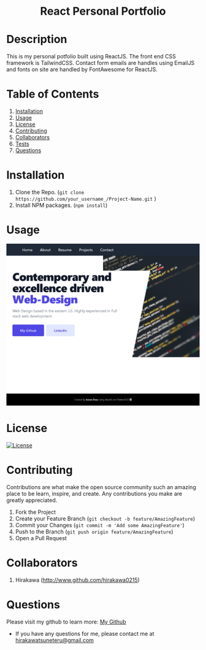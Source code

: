 <h1 align='center'>React Personal Portfolio</h1>

# Description

This is my personal potfolio built using ReactJS. The front end CSS framework is TailwindCSS. Contact form emails are handles using EmailJS and fonts on site are handled by FontAwesome for ReactJS.

# Table of Contents

1. [Installation](#Installation)
2. [Usage](#Usage)
3. [License](#License)
4. [Contributing](#Contributing)
5. [Collaborators](#Collaborators)
6. [Tests](#Tests)
7. [Questions](#Questions)

# Installation

1. Clone the Repo. (`git clone https://github.com/your_username_/Project-Name.git`
   )
2. Install NPM packages. (`npm install`)

# Usage

![App Demo PNG](./src/assets/images/appdemo.png)

# License

[![License](https://img.shields.io/badge/License-Apache%202.0-blue.svg)](https://opensource.org/licenses/Apache-2.0)

# Contributing

Contributions are what make the open source community such an amazing place to be learn, inspire, and create. Any contributions you make are greatly appreciated.

1. Fork the Project
2. Create your Feature Branch (`git checkout -b feature/AmazingFeature`)
3. Commit your Changes (`git commit -m 'Add some AmazingFeature'`)
4. Push to the Branch (`git push origin feature/AmazingFeature`)
5. Open a Pull Request

# Collaborators

1.  Hirakawa (http://www.github.com/hirakawa0215)

# Questions

Please visit my github to learn more: <a href='http://github.com/hirakawa0215'>My Github</a>

- If you have any questions for me, please contact me at hirakawatsuneteru@gmail.com
